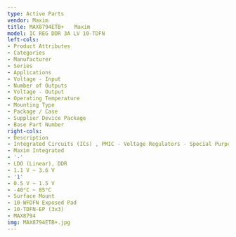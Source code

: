 ```yaml
---
type: Active Parts
vendor: Maxim
title: MAX8794ETB+　　Maxim
model: IC REG DDR 3A LV 10-TDFN
left-cols:
- Product Attributes
- Categories
- Manufacturer
- Series
- Applications
- Voltage - Input
- Number of Outputs
- Voltage - Output
- Operating Temperature
- Mounting Type
- Package / Case
- Supplier Device Package
- Base Part Number
right-cols:
- Description
- Integrated Circuits (ICs) , PMIC - Voltage Regulators - Special Purpose
- Maxim Integrated
- '-'
- LDO (Linear), DDR
- 1.1 V ~ 3.6 V
- '1'
- 0.5 V ~ 1.5 V
- -40°C ~ 85°C
- Surface Mount
- 10-WFDFN Exposed Pad
- 10-TDFN-EP (3x3)
- MAX8794
img: MAX8794ETB+.jpg
---
```

